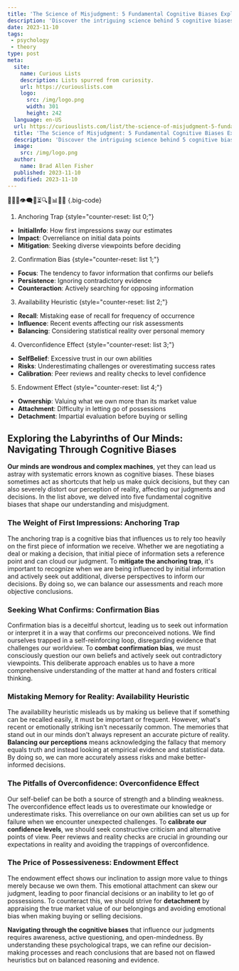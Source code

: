 ```yaml
---
title: 'The Science of Misjudgment: 5 Fundamental Cognitive Biases Explained'
description: 'Discover the intriguing science behind 5 cognitive biases that shape our judgments. Uncover how these biases affect decision-making in surprising ways.'
date: 2023-11-10
tags:
 - psychology
 - theory
type: post
meta:
  site:
    name: Curious Lists
    description: Lists spurred from curiosity.
    url: https://curiouslists.com
    logo:
      src: /img/logo.png
      width: 301
      height: 242
  language: en-US
  url: https://curiouslists.com/list/the-science-of-misjudgment-5-fundamental-cognitive-biases-explained
  title: 'The Science of Misjudgment: 5 Fundamental Cognitive Biases Explained'
  description: 'Discover the intriguing science behind 5 cognitive biases that shape our judgments. Uncover how these biases affect decision-making in surprising ways.'
  image:
    src: /img/logo.png
  author:
    name: Brad Allen Fisher
  published: 2023-11-10
  modified: 2023-11-10
---
```



🧠💭❌👁️‍🗨️🔄⏳🔍🤔📊🕵️‍♂️ {.big-code}

1. Anchoring Trap {style="counter-reset: list 0;"}
  - **InitialInfo**: How first impressions sway our estimates
  - **Impact**: Overreliance on initial data points
  - **Mitigation**: Seeking diverse viewpoints before deciding

2. Confirmation Bias {style="counter-reset: list 1;"}
  - **Focus**: The tendency to favor information that confirms our beliefs
  - **Persistence**: Ignoring contradictory evidence
  - **Counteraction**: Actively searching for opposing information

3. Availability Heuristic {style="counter-reset: list 2;"}
  - **Recall**: Mistaking ease of recall for frequency of occurrence
  - **Influence**: Recent events affecting our risk assessments
  - **Balancing**: Considering statistical reality over personal memory

4. Overconfidence Effect {style="counter-reset: list 3;"}
  - **SelfBelief**: Excessive trust in our own abilities
  - **Risks**: Underestimating challenges or overestimating success rates
  - **Calibration**: Peer reviews and reality checks to level confidence

5. Endowment Effect {style="counter-reset: list 4;"}
  - **Ownership**: Valuing what we own more than its market value
  - **Attachment**: Difficulty in letting go of possessions
  - **Detachment**: Impartial evaluation before buying or selling


## Exploring the Labyrinths of Our Minds: Navigating Through Cognitive Biases

**Our minds are wondrous and complex machines**, yet they can lead us astray with systematic errors known as cognitive biases. These biases sometimes act as shortcuts that help us make quick decisions, but they can also severely distort our perception of reality, affecting our judgments and decisions. In the list above, we delved into five fundamental cognitive biases that shape our understanding and misjudgment.

### The Weight of First Impressions: Anchoring Trap

The anchoring trap is a cognitive bias that influences us to rely too heavily on the first piece of information we receive. Whether we are negotiating a deal or making a decision, that initial piece of information sets a reference point and can cloud our judgment. To **mitigate the anchoring trap**, it's important to recognize when we are being influenced by initial information and actively seek out additional, diverse perspectives to inform our decisions. By doing so, we can balance our assessments and reach more objective conclusions.

### Seeking What Confirms: Confirmation Bias

Confirmation bias is a deceitful shortcut, leading us to seek out information or interpret it in a way that confirms our preconceived notions. We find ourselves trapped in a self-reinforcing loop, disregarding evidence that challenges our worldview. To **combat confirmation bias**, we must consciously question our own beliefs and actively seek out contradictory viewpoints. This deliberate approach enables us to have a more comprehensive understanding of the matter at hand and fosters critical thinking.

### Mistaking Memory for Reality: Availability Heuristic

The availability heuristic misleads us by making us believe that if something can be recalled easily, it must be important or frequent. However, what's recent or emotionally striking isn't necessarily common. The memories that stand out in our minds don't always represent an accurate picture of reality. **Balancing our perceptions** means acknowledging the fallacy that memory equals truth and instead looking at empirical evidence and statistical data. By doing so, we can more accurately assess risks and make better-informed decisions.

### The Pitfalls of Overconfidence: Overconfidence Effect

Our self-belief can be both a source of strength and a blinding weakness. The overconfidence effect leads us to overestimate our knowledge or underestimate risks. This overreliance on our own abilities can set us up for failure when we encounter unexpected challenges. To **calibrate our confidence levels**, we should seek constructive criticism and alternative points of view. Peer reviews and reality checks are crucial in grounding our expectations in reality and avoiding the trappings of overconfidence.

### The Price of Possessiveness: Endowment Effect

The endowment effect shows our inclination to assign more value to things merely because we own them. This emotional attachment can skew our judgment, leading to poor financial decisions or an inability to let go of possessions. To counteract this, we should strive for **detachment** by appraising the true market value of our belongings and avoiding emotional bias when making buying or selling decisions.

**Navigating through the cognitive biases** that influence our judgments requires awareness, active questioning, and open-mindedness. By understanding these psychological traps, we can refine our decision-making processes and reach conclusions that are based not on flawed heuristics but on balanced reasoning and evidence.